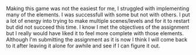Making this game was not the easiest for me, I struggled with implementing many of the elements. I was successfull with some but not with others. I put a lot of energy into trying to make multiple scenes/levels and for it to restart but did not succeed this time. 
I know I met the objectives of the assignment but I really would have liked it to feel more complete with those elements. Although I'm submitting the assignment as it is now I think I will come back to it after leaving it alone for awhile and see if I can figure it out. 